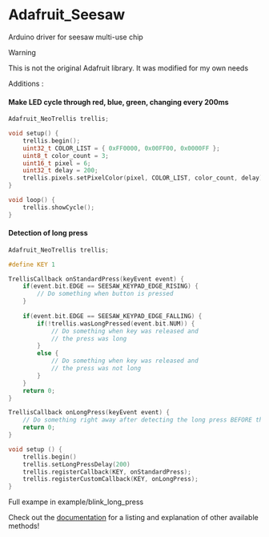 # Adafruit_Seesaw

Arduino driver for seesaw multi-use chip

> [!WARNING] 
> This is not the original Adafruit library. It was modified for my own needs

Additions :

#### Make LED cycle through red, blue, green, changing every 200ms
```C++
Adafruit_NeoTrellis trellis;

void setup() {
    trellis.begin();
    uint32_t COLOR_LIST = { 0xFF0000, 0x00FF00, 0x0000FF };
    uint8_t color_count = 3;
    uint16_t pixel = 6;
    uint32_t delay = 200;
    trellis.pixels.setPixelColor(pixel, COLOR_LIST, color_count, delay);
}

void loop() {
    trellis.showCycle();
}
```

#### Detection of long press
```C++
Adafruit_NeoTrellis trellis;

#define KEY 1

TrellisCallback onStandardPress(keyEvent event) {
    if(event.bit.EDGE == SEESAW_KEYPAD_EDGE_RISING) {
        // Do something when button is pressed
    }
    
    if(event.bit.EDGE == SEESAW_KEYPAD_EDGE_FALLING) {
        if(!trellis.wasLongPressed(event.bit.NUM)) {
            // Do something when key was released and
            // the press was long
        }
        else {
            // Do something when key was released and
            // the press was not long
        }
    }
    return 0;
}

TrellisCallback onLongPress(keyEvent event) {
    // Do something right away after detecting the long press BEFORE the button is released
    return 0;
}

void setup () {
    trellis.begin()
    trellis.setLongPressDelay(200)
    trellis.registerCallback(KEY, onStandardPress);
    trellis.registerCustomCallback(KEY, onLongPress);
}
```
Full exampe in example/blink_long_press

Check out the [documentation](https://adafruit.github.io/Adafruit_Seesaw/html/class_adafruit__seesaw.html) for a listing and explanation of other available methods!
